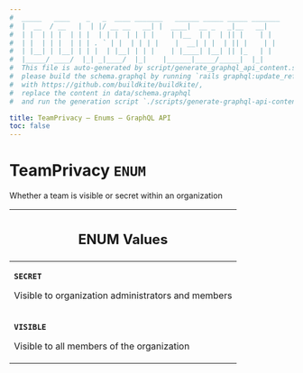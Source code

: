 ```yaml
---
#  _____   ____    _   _  ____ _______   ______ _____ _____ _______
#  |  __  / __   |  | |/ __ __   __| |  ____|  __ _   _|__   __|
#  | |  | | |  | | |  | | |  | | | |    | |__  | |  | || |    | |
#  | |  | | |  | | | . ` | |  | | | |    |  __| | |  | || |    | |
#  | |__| | |__| | | |  | |__| | | |    | |____| |__| || |_   | |
#  |_____/ ____/  |_| _|____/  |_|    |______|_____/_____|  |_|
#  This file is auto-generated by script/generate_graphql_api_content.sh,
#  please build the schema.graphql by running `rails graphql:update_reference_schema`
#  with https://github.com/buildkite/buildkite/,
#  replace the content in data/schema.graphql
#  and run the generation script `./scripts/generate-graphql-api-content.sh`.

title: TeamPrivacy – Enums – GraphQL API
toc: false
---
```

<!-- vale off -->
<h1 class="has-pills">
  TeamPrivacy
  <span data-algolia-exclude><span class="pill pill--enum pill--normal-case pill--large"><code>ENUM</code></span></span>
</h1>
<!-- vale on -->


Whether a team is visible or secret within an organization









<table class="responsive-table responsive-table--single-column-rows">
  <thead>
    <th>
      <h2 data-algolia-exclude>ENUM Values</h2>
    </th>
  </thead>
  <tbody>
    <tr><td><p><strong><code>SECRET</code></strong></p><p>Visible to organization administrators and members</p></td></tr><tr><td><p><strong><code>VISIBLE</code></strong></p><p>Visible to all members of the organization</p></td></tr>
  </tbody>
</table>
